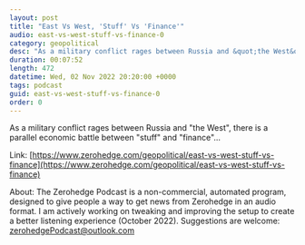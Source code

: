 ```yaml
---
layout: post
title: "East Vs West, 'Stuff' Vs 'Finance'"
audio: east-vs-west-stuff-vs-finance-0
category: geopolitical
desc: "As a military conflict rages between Russia and &quot;the West&quot;, there is a parallel economic battle between &quot;stuff&quot; and &quot;finance&quot;..."
duration: 00:07:52
length: 472
datetime: Wed, 02 Nov 2022 20:20:00 +0000
tags: podcast
guid: east-vs-west-stuff-vs-finance-0
order: 0
---
```

As a military conflict rages between Russia and &quot;the West&quot;, there is a parallel economic battle between &quot;stuff&quot; and &quot;finance&quot;...

Link: [https://www.zerohedge.com/geopolitical/east-vs-west-stuff-vs-finance](https://www.zerohedge.com/geopolitical/east-vs-west-stuff-vs-finance)

About: The Zerohedge Podcast is a non-commercial, automated program, designed to give people a way to get news from Zerohedge in an audio format.  I am actively working on tweaking and improving the setup to create a better listening experience (October 2022).  Suggestions are welcome: [zerohedgePodcast@outlook.com](mailto:zerohedgePodcast@outlook.com)